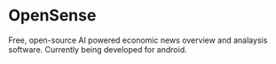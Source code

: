 # OpenSense
Free, open-source AI powered economic news overview and analaysis software. Currently being developed for android.
